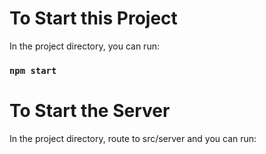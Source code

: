 # To Start this Project

In the project directory, you can run:

### `npm start`

# To Start the Server

In the project directory, route to src/server and you can run:

